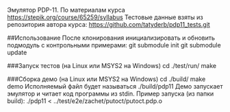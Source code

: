 Эмулятор PDP-11.
По материалам курса https://stepik.org/course/65259/syllabus
Тестовые данные взяты из репозитория автора курса: https://github.com/tatyderb/pdp11_tests.git

##Использование
После клонирования инициализировать и обновить подмодуль с контрольными примерами:
git submodule init
git submodule update

###Запуск тестов (на Linux или MSYS2 на Windows)
cd ./test/run/
make

###Сборка демо (на Linux или MSYS2 на Windows)
cd ./build/
make demo
Исполняемый файл будет называться ./build/pdp11
Демо запускает эмулятор и читает код программы из stdin.
Пример запуска (из папки build):
    ./pdp11 < ../test/e2e/zachet/putoct/putoct.pdp.o